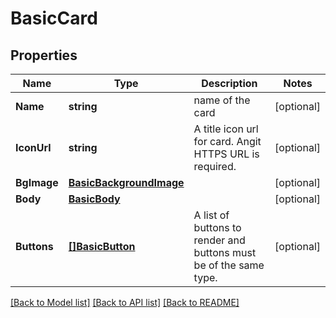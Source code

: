 # BasicCard

## Properties

Name | Type | Description | Notes
------------ | ------------- | ------------- | -------------
**Name** | **string** | name of the card | [optional] 
**IconUrl** | **string** | A title icon url for card. Angit  HTTPS URL is required. | [optional] 
**BgImage** | [**BasicBackgroundImage**](BasicBackgroundImage.md) |  | [optional] 
**Body** | [**BasicBody**](BasicBody.md) |  | [optional] 
**Buttons** | [**[]BasicButton**](BasicButton.md) | A list of buttons to render and buttons must be of the same type. | [optional] 

[[Back to Model list]](../README.md#documentation-for-models) [[Back to API list]](../README.md#documentation-for-api-endpoints) [[Back to README]](../README.md)


